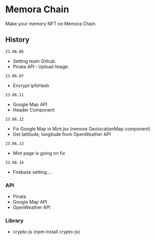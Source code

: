 # Memora Chain

Make your memory NFT on Memora Chain.

## History

`23.06.06`

- Setting team Github.
- Pinata API : Upload Image.

`23.06.07`

- Encrypt ipfsHash

`23.06.11`

- Google Map API
- Header Component

`23.06.12`

- Fix Google Map in Mint.jsx (remove GeolocationMap component)
- Get lattitude, longitude from OpenWeather API

`23.06.13`

- Mint page is going on fix

`23.06.14`

- Firebase setting....

### API

- Pinata
- Google Map API
- OpenWeather API

### Library

- crypto-js (npm install crypto-js)
